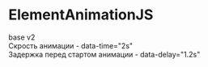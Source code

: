 # ElementAnimationJS
base v2 <br>
Скрость анимации - data-time="2s" <br>
Задержка перед стартом анимации - data-delay="1.2s" <br>
